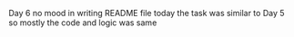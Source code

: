 Day 6 no mood in writing README file today the task was similar to Day 5 so mostly the code and logic was same